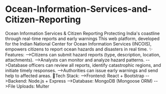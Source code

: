 # Ocean-Information-Services-and-Citizen-Reporting
Ocean Information Services &amp; Citizen Reporting Protecting India's coastline through real-time reports and early warnings  This web platform, developed for the Indian National Center for Ocean Information Services (INCOIS), empowers citizens to report ocean hazards and disasters in real time.
✨ Features:
-->Citizens can submit hazard reports (type, description, location, attachments).
-->Analysts can monitor and analyze hazard patterns.
-->Database officers can review all reports, identify catastrophic regions, and initiate timely responses.
-->Authorities can issue early warnings and send help to affected areas.
🚀Tech Stack:
-->Frontend: React + Bootstrap
-->Backend: Node.js + Express
-->Database: MongoDB (Mongoose ORM)
-->File Uploads: Multer
